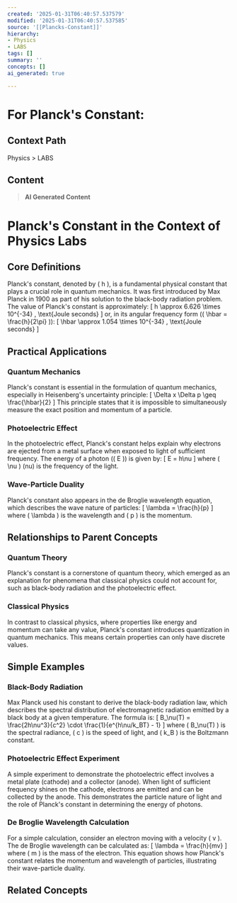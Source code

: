 ```yaml
---
created: '2025-01-31T06:40:57.537579'
modified: '2025-01-31T06:40:57.537585'
source: '[[Plancks-Constant]]'
hierarchy:
- Physics
- LABS
tags: []
summary: ''
concepts: []
ai_generated: true

---
```


# For Planck's Constant:

## Context Path
Physics > LABS

## Content
> **AI Generated Content**
 # Planck's Constant in the Context of Physics Labs

## Core Definitions

Planck's constant, denoted by \( h \), is a fundamental physical constant that plays a crucial role in quantum mechanics. It was first introduced by Max Planck in 1900 as part of his solution to the black-body radiation problem. The value of Planck's constant is approximately:
\[ h \approx 6.626 \times 10^{-34} \, \text{Joule seconds} \]
or, in its angular frequency form (\( \hbar = \frac{h}{2\pi} \)):
\[ \hbar \approx 1.054 \times 10^{-34} \, \text{Joule seconds} \]

## Practical Applications

### Quantum Mechanics
Planck's constant is essential in the formulation of quantum mechanics, especially in Heisenberg's uncertainty principle:
\[ \Delta x \Delta p \geq \frac{\hbar}{2} \]
This principle states that it is impossible to simultaneously measure the exact position and momentum of a particle.

### Photoelectric Effect
In the photoelectric effect, Planck's constant helps explain why electrons are ejected from a metal surface when exposed to light of sufficient frequency. The energy of a photon (\( E \)) is given by:
\[ E = h\nu \]
where \( \nu \) (nu) is the frequency of the light.

### Wave-Particle Duality
Planck's constant also appears in the de Broglie wavelength equation, which describes the wave nature of particles:
\[ \lambda = \frac{h}{p} \]
where \( \lambda \) is the wavelength and \( p \) is the momentum.

## Relationships to Parent Concepts

### Quantum Theory
Planck's constant is a cornerstone of quantum theory, which emerged as an explanation for phenomena that classical physics could not account for, such as black-body radiation and the photoelectric effect.

### Classical Physics
In contrast to classical physics, where properties like energy and momentum can take any value, Planck's constant introduces quantization in quantum mechanics. This means certain properties can only have discrete values.

## Simple Examples

### Black-Body Radiation
Max Planck used his constant to derive the black-body radiation law, which describes the spectral distribution of electromagnetic radiation emitted by a black body at a given temperature. The formula is:
\[ B_\nu(T) = \frac{2h\nu^3}{c^2} \cdot \frac{1}{e^{h\nu/k_BT} - 1} \]
where \( B_\nu(T) \) is the spectral radiance, \( c \) is the speed of light, and \( k_B \) is the Boltzmann constant.

### Photoelectric Effect Experiment
A simple experiment to demonstrate the photoelectric effect involves a metal plate (cathode) and a collector (anode). When light of sufficient frequency shines on the cathode, electrons are emitted and can be collected by the anode. This demonstrates the particle nature of light and the role of Planck's constant in determining the energy of photons.

### De Broglie Wavelength Calculation
For a simple calculation, consider an electron moving with a velocity \( v \). The de Broglie wavelength can be calculated as:
\[ \lambda = \frac{h}{mv} \]
where \( m \) is the mass of the electron. This equation shows how Planck's constant relates the momentum and wavelength of particles, illustrating their wave-particle duality.

## Related Concepts
